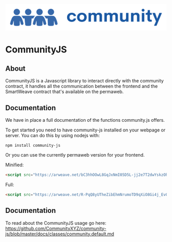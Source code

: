 ![Community](https://raw.githubusercontent.com/CommunityXYZ/website/master/src/assets/images/logo.svg)
# CommunityJS

## About
CommunityJS is a Javascript library to interact directly with the community contract, it handles all the communication between the frontend and the SmartWeave contract that's available on the permaweb.

## Documentation
We have in place a full documentation of the functions community.js offers.

To get started you need to have community-js installed on your webpage or server. You can do this by using nodejs with:
```
npm install community-js
```

Or you can use the currently permaweb version for your frontend.

Minified:
```html
<script src="https://arweave.net/bC3hhOOwL8GqJxNmI05D5L-jj2e7T2dwYskzOhebob4"></script>
```
Full:
```html
<script src="https://arweave.net/R-PqQ8yUTheZibEhmNrumoTD9qXiO8Gi4j_EvOUVCDM"></script>
```

## Documentation
To read about the CommunityJS usage go here: https://github.com/CommunityXYZ/community-js/blob/master/docs/classes/community.default.md
